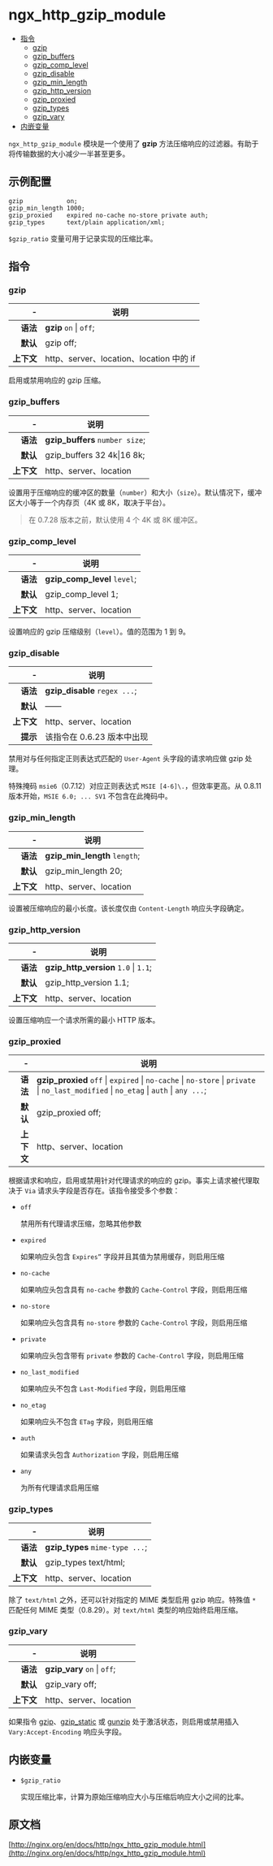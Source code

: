 # ngx_http_gzip_module

- [指令](#directives)
    - [gzip](#gzip)
    - [gzip_buffers](#gzip_buffers)
    - [gzip_comp_level](#gzip_comp_level)
    - [gzip_disable](#gzip_disable)
    - [gzip_min_length](#gzip_min_length)
    - [gzip_http_version](#gzip_http_version)
    - [gzip_proxied](#gzip_proxied)
    - [gzip_types](#gzip_types)
    - [gzip_vary](#gzip_vary)
- [内嵌变量](#embedded_variables)

`ngx_http_gzip_module` 模块是一个使用了 **gzip** 方法压缩响应的过滤器。有助于将传输数据的大小减少一半甚至更多。

<a id="example_configuration"></a>

## 示例配置

```nginx
gzip            on;
gzip_min_length 1000;
gzip_proxied    expired no-cache no-store private auth;
gzip_types      text/plain application/xml;
```

`$gzip_ratio` 变量可用于记录实现的压缩比率。

<a id="directives"></a>

## 指令

### gzip

|\-|说明|
|------:|------|
|**语法**|**gzip** `on` &#124; `off`;|
|**默认**|gzip off;|
|**上下文**|http、server、location、location 中的 if|

启用或禁用响应的 gzip 压缩。

### gzip_buffers

|\-|说明|
|------:|------|
|**语法**|**gzip_buffers** `number size`;|
|**默认**|gzip_buffers 32 4k&#124;16 8k;|
|**上下文**|http、server、location|

设置用于压缩响应的缓冲区的数量（`number`）和大小（`size`）。默认情况下，缓冲区大小等于一个内存页（4K 或 8K，取决于平台）。

> 在 0.7.28 版本之前，默认使用 4 个 4K 或 8K 缓冲区。

### gzip_comp_level

|\-|说明|
|------:|------|
|**语法**|**gzip_comp_level** `level`;|
|**默认**|gzip_comp_level 1;|
|**上下文**|http、server、location|

设置响应的 gzip 压缩级别（`level`）。值的范围为 1 到 9。

### gzip_disable

|\-|说明|
|------:|------|
|**语法**|**gzip_disable** `regex ...`;|
|**默认**|——|
|**上下文**|http、server、location|
|**提示**|该指令在 0.6.23 版本中出现|

禁用对与任何指定正则表达式匹配的 `User-Agent` 头字段的请求响应做 gzip 处理。

特殊掩码 `msie6`（0.7.12）对应正则表达式 `MSIE [4-6]\.`，但效率更高。从 0.8.11 版本开始，`MSIE 6.0; ... SV1` 不包含在此掩码中。

### gzip_min_length

|\-|说明|
|------:|------|
|**语法**|**gzip_min_length** `length`;|
|**默认**|gzip_min_length 20;|
|**上下文**|http、server、location|

设置被压缩响应的最小长度。该长度仅由 `Content-Length` 响应头字段确定。

### gzip_http_version

|\-|说明|
|------:|------|
|**语法**|**gzip_http_version** `1.0` &#124; `1.1`;|
|**默认**|gzip_http_version 1.1;|
|**上下文**|http、server、location|

设置压缩响应一个请求所需的最小 HTTP 版本。

### gzip_proxied

|\-|说明|
|------:|------|
|**语法**|**gzip_proxied** `off` &#124; `expired` &#124; `no-cache` &#124; `no-store` &#124; `private` &#124; `no_last_modified` &#124; `no_etag` &#124; `auth` &#124; `any ...`;|
|**默认**|gzip_proxied off;|
|**上下文**|http、server、location|

根据请求和响应，启用或禁用针对代理请求的响应的 gzip。事实上请求被代理取决于 `Via` 请求头字段是否存在。该指令接受多个参数：

- `off`

    禁用所有代理请求压缩，忽略其他参数

- `expired`

    如果响应头包含 `Expires”` 字段并且其值为禁用缓存，则启用压缩

- `no-cache`

    如果响应头包含具有 `no-cache` 参数的 `Cache-Control` 字段，则启用压缩

- `no-store`

    如果响应头包含具有 `no-store` 参数的 `Cache-Control` 字段，则启用压缩

- `private`

    如果响应头包含带有 `private` 参数的 `Cache-Control` 字段，则启用压缩

- `no_last_modified`

    如果响应头不包含 `Last-Modified` 字段，则启用压缩

- `no_etag`

    如果响应头不包含 `ETag` 字段，则启用压缩

- `auth`

    如果请求头包含 `Authorization` 字段，则启用压缩

- `any`

    为所有代理请求启用压缩

### gzip_types

|\-|说明|
|------:|------|
|**语法**|**gzip_types** `mime-type ...`;|
|**默认**|gzip_types text/html;|
|**上下文**|http、server、location|

除了 `text/html` 之外，还可以针对指定的 MIME 类型启用 gzip 响应。特殊值 `*` 匹配任何 MIME 类型（0.8.29）。对 `text/html` 类型的响应始终启用压缩。

### gzip_vary

|\-|说明|
|------:|------|
|**语法**|**gzip_vary** `on` &#124; `off`;|
|**默认**|gzip_vary off;|
|**上下文**|http、server、location|

如果指令 [gzip](ngx_http_gzip_module.md#gzip)、[gzip_static](ngx_http_gzip_static_module.md#gzip_static) 或 [gunzip](ngx_http_gunzip_module.md#gunzip) 处于激活状态，则启用或禁用插入 `Vary:Accept-Encoding` 响应头字段。

<a id="embedded_variables"></a>

## 内嵌变量

- `$gzip_ratio`

    实现压缩比率，计算为原始压缩响应大小与压缩后响应大小之间的比率。

## 原文档
[http://nginx.org/en/docs/http/ngx_http_gzip_module.html](http://nginx.org/en/docs/http/ngx_http_gzip_module.html)